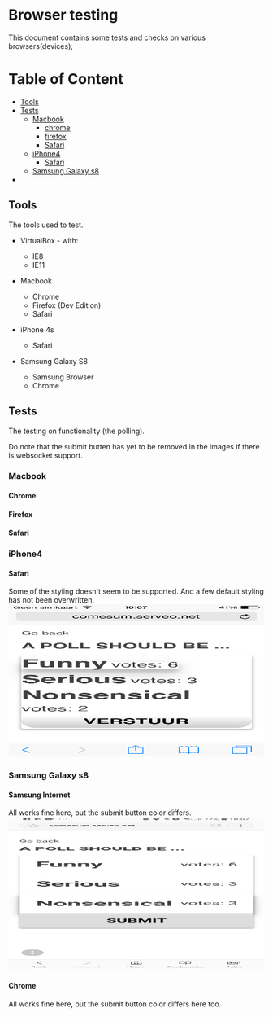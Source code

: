 # Browser testing

This document contains some tests and checks on various browsers(devices);

# Table of Content
- [Tools](#tools)
- [Tests](#tests)
	- [Macbook](#macbook)
		- [chrome](#chrome)
		- [firefox](#firefox)
		- [Safari](#safari)
	- [iPhone4](#)
		- [Safari](#safari)
	- [Samsung Galaxy s8](#samsung-galaxy-s8)
- [](#)

## Tools
The tools used to test.

- VirtualBox - with:
	- IE8
	- IE11

- Macbook
	- Chrome
	- Firefox (Dev Edition)
	- Safari

- iPhone 4s
	- Safari

- Samsung Galaxy S8
	- Samsung Browser
	- Chrome

## Tests
The testing on functionality (the polling).

Do note that the submit butten has yet to be removed in the images if there is websocket support.

### Macbook

#### Chrome
#### Firefox
#### Safari


### iPhone4
#### Safari
Some of the styling doesn't seem to be supported. And a few default styling has not been overwritten.
<img src="https://github.com/kyunwang/live-poll/blob/master/doc/images/iphone4-safari.png" alt="" style="min-width: 100%; max-width: 300px; min-height: 100%; max-height: 300px"/>

### Samsung Galaxy s8

#### Samsung Internet
All works fine here, but the submit button color differs.
<img src="https://github.com/kyunwang/live-poll/blob/master/doc/images/sg8-si.jpg" alt="" style="min-width: 100%; max-width: 300px; min-height: 100%; max-height: 300px"/>

#### Chrome
All works fine here, but the submit button color differs here too.
<img src="https://github.com/kyunwang/live-poll/blob/master/doc/images/sg8-chrome.jpeg" alt="" style="min-width: 100%; max-width: 300px; min-height: 100%; max-height: 300px"/>

[iph4-safari]: https://github.com/kyunwang/live-poll/blob/master/doc/images/iphone4-safari.png

[sg-sb]: https://github.com/kyunwang/live-poll/blob/master/doc/images/sg8-si.jpg
[sg-chrome]: https://github.com/kyunwang/live-poll/blob/master/doc/images/sg8-chrome.jpeg
[.]: https://github.com/kyunwang/live-poll/blob/master/doc/images/
[.]: https://github.com/kyunwang/live-poll/blob/master/doc/images/

